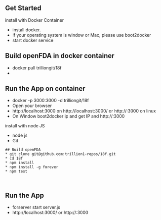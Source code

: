 ## Get Started


install with Docker Container 
* install docker. 
* If your operating system is window or Mac, please use boot2docker 
* start docker service 

## Build openFDA  in docker container
* docker pull trilliongit/18f  
*

## Run the App on container
* docker -p 3000:3000 -d trilliongit/18f
* Open your browser
* http://localhost:3000 on http://localhost:3000/ or http://<your computer IP>:3000 on linux
* On Window boot2docker ip and get IP and http://<ip>:3000


install with node JS 
* node js 
* Git 


```
## Build openFDA 
* git clone git@github.com:trillion1-repos/18f.git
* cd 18f
* npm install
* npm install -g forever
* npm test



```

## Run the App
* forserver start server.js
* http://localhost:3000/ or http://<your computer IP>:3000
